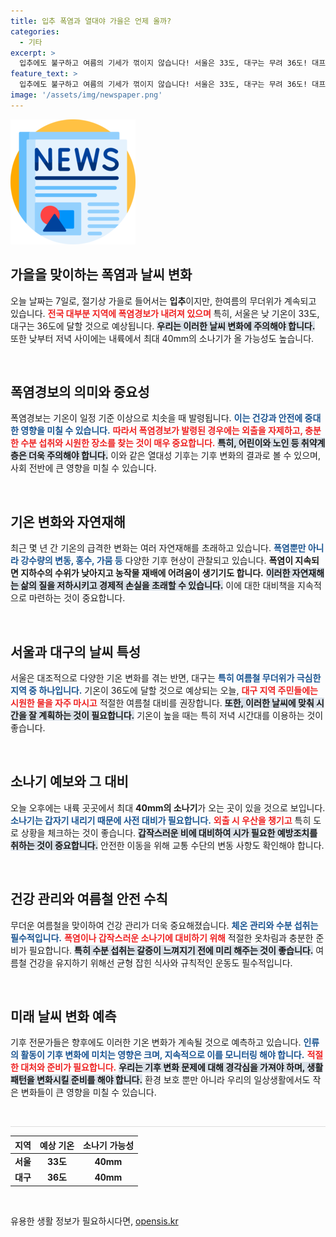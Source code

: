 ```yaml
---
title: 입추 폭염과 열대야 가을은 언제 올까?
categories:
  - 기타
excerpt: >
  입추에도 불구하고 여름의 기세가 꺾이지 않습니다! 서울은 33도, 대구는 무려 36도! 대프리카 날씨 속 소나기 소식까지, 뜨거운 오늘의 날씨를 확인하세요!
feature_text: >
  입추에도 불구하고 여름의 기세가 꺾이지 않습니다! 서울은 33도, 대구는 무려 36도! 대프리카 날씨 속 소나기 소식까지, 뜨거운 오늘의 날씨를 확인하세요!
image: '/assets/img/newspaper.png'
---
```


<p><img src="/assets/img/newspaper.png" alt="kimp 속보" /></p>

<h2 data-ke-size="size32">가을을 맞이하는 폭염과 날씨 변화</h2>

<p data-ke-size="size16">오늘 날짜는 7일로, 절기상 가을로 들어서는 <b>입추</b>이지만, 한여름의 무더위가 계속되고 있습니다. <b><span style="color: #ee2323;">전국 대부분 지역에 폭염경보가 내려져 있으며</span></b> 특히, 서울은 낮 기온이 33도, 대구는 36도에 달할 것으로 예상됩니다. <b><span style="background-color: #21538527;">우리는 이러한 날씨 변화에 주의해야 합니다.</span></b> 또한 낮부터 저녁 사이에는 내륙에서 최대 40mm의 소나기가 올 가능성도 높습니다.</p>

<p data-ke-size="size16">&nbsp;</p>

<h2 data-ke-size="size26">폭염경보의 의미와 중요성</h2>

<p data-ke-size="size16">폭염경보는 기온이 일정 기준 이상으로 치솟을 때 발령됩니다. <b><span style="color: #1a5490;">이는 건강과 안전에 중대한 영향을 미칠 수 있습니다.</span></b> <b><span style="color: #ee2323;">따라서 폭염경보가 발령된 경우에는 외출을 자제하고, 충분한 수분 섭취와 시원한 장소를 찾는 것이 매우 중요합니다.</span></b> <b><span style="background-color: #21538527;">특히, 어린이와 노인 등 취약계층은 더욱 주의해야 합니다.</span></b> 이와 같은 열대성 기후는 기후 변화의 결과로 볼 수 있으며, 사회 전반에 큰 영향을 미칠 수 있습니다.</p>

<p data-ke-size="size16">&nbsp;</p>

<h2 data-ke-size="size26">기온 변화와 자연재해</h2>

<p data-ke-size="size16">최근 몇 년 간 기온의 급격한 변화는 여러 자연재해를 초래하고 있습니다. <b><span style="color: #1a5490;">폭염뿐만 아니라 강수량의 변동, 홍수, 가뭄 등</span></b> 다양한 기후 현상이 관찰되고 있습니다. <b><span style="ee2323;">폭염이 지속되면 지하수의 수위가 낮아지고 농작물 재배에 어려움이 생기기도 합니다.</span></b> <b><span style="background-color: #21538527;">이러한 자연재해는 삶의 질을 저하시키고 경제적 손실을 초래할 수 있습니다.</span></b> 이에 대한 대비책을 지속적으로 마련하는 것이 중요합니다.</p>

<p data-ke-size="size16">&nbsp;</p>

<h2 data-ke-size="size26">서울과 대구의 날씨 특성</h2>

<p data-ke-size="size16">서울은 대조적으로 다양한 기온 변화를 겪는 반면, 대구는 <b><span style="color: #1a5490;">특히 여름철 무더위가 극심한 지역 중 하나입니다.</span></b> 기온이 36도에 달할 것으로 예상되는 오늘, <b><span style="color: #ee2323;">대구 지역 주민들에는 시원한 물을 자주 마시고</span></b> 적절한 여름철 대비를 권장합니다. <b><span style="background-color: #21538527;">또한, 이러한 날씨에 맞춰 시간을 잘 계획하는 것이 필요합니다.</span></b> 기온이 높을 때는 특히 저녁 시간대를 이용하는 것이 좋습니다.</p>

<p data-ke-size="size16">&nbsp;</p>

<h2 data-ke-size="size26">소나기 예보와 그 대비</h2>

<p data-ke-size="size16">오늘 오후에는 내륙 곳곳에서 최대 <b>40mm의 소나기</b>가 오는 곳이 있을 것으로 보입니다. <b><span style="color: #1a5490;">소나기는 갑자기 내리기 때문에 사전 대비가 필요합니다.</span></b> <b><span style="color: #ee2323;">외출 시 우산을 챙기고</span></b> 특히 도로 상황을 체크하는 것이 좋습니다. <b><span style="background-color: #21538527;">갑작스러운 비에 대비하여 시가 필요한 예방조치를 취하는 것이 중요합니다.</span></b> 안전한 이동을 위해 교통 수단의 변동 사항도 확인해야 합니다.</p>

<p data-ke-size="size16">&nbsp;</p>

<h2 data-ke-size="size26">건강 관리와 여름철 안전 수칙</h2>

<p data-ke-size="size16">무더운 여름철을 맞이하여 건강 관리가 더욱 중요해졌습니다. <b><span style="color: #1a5490;">체온 관리와 수분 섭취는 필수적입니다.</span></b> <b><span style="color: #ee2323;">폭염이나 갑작스러운 소나기에 대비하기 위해</span></b> 적절한 옷차림과 충분한 준비가 필요합니다. <b><span style="background-color: #21538527;">특히 수분 섭취는 갈증이 느껴지기 전에 미리 해주는 것이 좋습니다.</span></b> 여름철 건강을 유지하기 위해선 균형 잡힌 식사와 규칙적인 운동도 필수적입니다.</p>

<p data-ke-size="size16">&nbsp;</p>

<h2 data-ke-size="size26">미래 날씨 변화 예측</h2>

<p data-ke-size="size16">기후 전문가들은 향후에도 이러한 기온 변화가 계속될 것으로 예측하고 있습니다. <b><span style="color: #1a5490;">인류의 활동이 기후 변화에 미치는 영향은 크며, 지속적으로 이를 모니터링 해야 합니다.</span></b> <b><span style="color: #ee2323;">적절한 대처와 준비가 필요합니다.</span></b> <b><span style="background-color: #21538527;">우리는 기후 변화 문제에 대해 경각심을 가져야 하며, 생활 패턴을 변화시킬 준비를 해야 합니다.</span></b> 환경 보호 뿐만 아니라 우리의 일상생활에서도 작은 변화들이 큰 영향을 미칠 수 있습니다.</p>

<p data-ke-size="size16">&nbsp;</p>

<hr style="height: 1px; border: 0; background-color: #ddd;"/>

<table style="width: 100%; border-collapse: collapse;">
    <thead>
        <tr>
            <th style="text-align: center; height: 17px;"><b>지역</b></th>
            <th style="text-align: center; height: 17px;"><b>예상 기온</b></th>
            <th style="text-align: center; height: 17px;"><b>소나기 가능성</b></th>
        </tr>
    </thead>
    <tbody>
        <tr>
            <td style="text-align: center; height: 17px;"><b>서울</b></td>
            <td style="text-align: center; height: 17px;"><b>33도</b></td>
            <td style="text-align: center; height: 17px;"><b>40mm</b></td>
        </tr>
        <tr>
            <td style="text-align: center; height: 17px;"><b>대구</b></td>
            <td style="text-align: center; height: 17px;"><b>36도</b></td>
            <td style="text-align: center; height: 17px;"><b>40mm</b></td>
        </tr>
    </tbody>
</table>

<p data-ke-size="size16">&nbsp;</p>
유용한 생활 정보가 필요하시다면, <a href="https://opensis.kr" rel="dofollow">opensis.kr</a>



